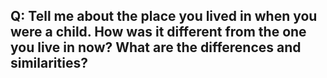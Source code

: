 ## Q: Tell me about the place you lived in when you were a child. How was it different from the one you live in now? What are the differences and similarities?